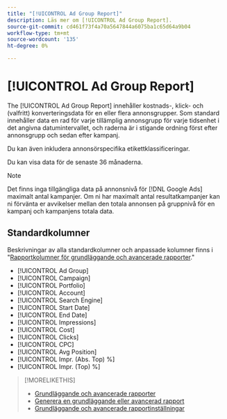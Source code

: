 ```yaml
---
title: "[!UICONTROL Ad Group Report]"
description: Läs mer om [!UICONTROL Ad Group Report].
source-git-commit: cd461f73f4a70a5647844a6075ba1c65d64a9b04
workflow-type: tm+mt
source-wordcount: '135'
ht-degree: 0%

---
```


# [!UICONTROL Ad Group Report]

The [!UICONTROL Ad Group Report] innehåller kostnads-, klick- och (valfritt) konverteringsdata för en eller flera annonsgrupper. Som standard innehåller data en rad för varje tillämplig annonsgrupp för varje tidsenhet i det angivna datumintervallet, och raderna är i stigande ordning först efter annonsgrupp och sedan efter kampanj.

Du kan även inkludera annonsörspecifika etikettklassificeringar.

Du kan visa data för de senaste 36 månaderna.

>[!NOTE]
>
>Det finns inga tillgängliga data på annonsnivå för [!DNL Google Ads] maximalt antal kampanjer. Om ni har maximalt antal resultatkampanjer kan ni förvänta er avvikelser mellan den totala annonsen på gruppnivå för en kampanj och kampanjens totala data.

## Standardkolumner

Beskrivningar av alla standardkolumner och anpassade kolumner finns i &quot;[Rapportkolumner för grundläggande och avancerade rapporter](basic-advanced-report-columns.md).&quot;

* [!UICONTROL Ad Group]
* [!UICONTROL Campaign]
* [!UICONTROL Portfolio]
* [!UICONTROL Account]
* [!UICONTROL Search Engine]
* [!UICONTROL Start Date]
* [!UICONTROL End Date]
* [!UICONTROL Impressions]
* [!UICONTROL Cost]
* [!UICONTROL Clicks]
* [!UICONTROL CPC]
* [!UICONTROL Avg Position]
* [!UICONTROL Impr. (Abs. Top) %]
* [!UICONTROL Impr. (Top) %]

>[!MORELIKETHIS]
>
>* [Grundläggande och avancerade rapporter](basic-advanced-report-about.md)
>* [Generera en grundläggande eller avancerad rapport](basic-advanced-report-generate.md)
>* [Grundläggande och avancerade rapportinställningar](basic-advanced-report-settings.md)

